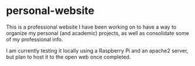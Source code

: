 # personal-website

This is a professional website I have been working on to have a way to organize my personal (and academic) projects, as well as consolidate some of my professional info.

I am currently testing it locally using a Raspberry Pi and an apache2 server, but plan to host it to the open web once completed.
